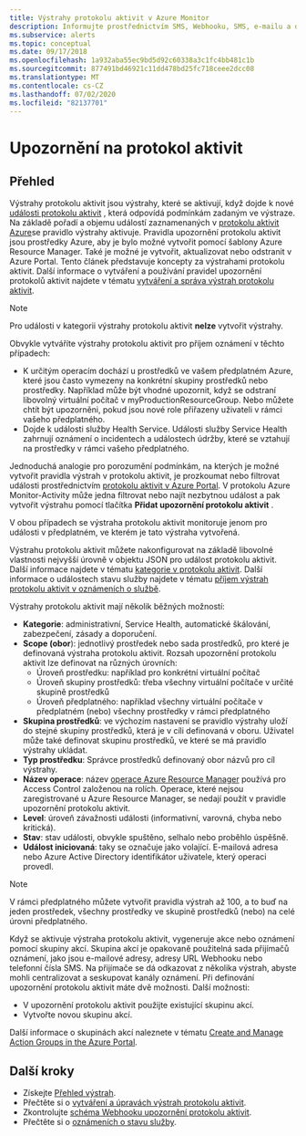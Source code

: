 ```yaml
---
title: Výstrahy protokolu aktivit v Azure Monitor
description: Informujte prostřednictvím SMS, Webhooku, SMS, e-mailu a dalších akcí, když dojde k určitým událostem v protokolu aktivit.
ms.subservice: alerts
ms.topic: conceptual
ms.date: 09/17/2018
ms.openlocfilehash: 1a932aba55ec9bd5d92c60338a3c1fc4bb481c1b
ms.sourcegitcommit: 877491bd46921c11dd478bd25fc718ceee2dcc08
ms.translationtype: MT
ms.contentlocale: cs-CZ
ms.lasthandoff: 07/02/2020
ms.locfileid: "82137701"
---
```

# <a name="alerts-on-activity-log"></a>Upozornění na protokol aktivit

## <a name="overview"></a>Přehled

Výstrahy protokolu aktivit jsou výstrahy, které se aktivují, když dojde k nové [události protokolu aktivit](activity-log-schema.md) , která odpovídá podmínkám zadaným ve výstraze. Na základě pořadí a objemu událostí zaznamenaných v [protokolu aktivit Azure](platform-logs-overview.md)se pravidlo výstrahy aktivuje. Pravidla upozornění protokolu aktivit jsou prostředky Azure, aby je bylo možné vytvořit pomocí šablony Azure Resource Manager. Také je možné je vytvořit, aktualizovat nebo odstranit v Azure Portal. Tento článek představuje koncepty za výstrahami protokolu aktivit. Další informace o vytváření a používání pravidel upozornění protokolů aktivit najdete v tématu [vytváření a správa výstrah protokolu aktivit](alerts-activity-log.md).

> [!NOTE]
> Pro události v kategorii výstrahy protokolu aktivit **nelze** vytvořit výstrahy.

Obvykle vytváříte výstrahy protokolu aktivit pro příjem oznámení v těchto případech:

* K určitým operacím dochází u prostředků ve vašem předplatném Azure, které jsou často vymezeny na konkrétní skupiny prostředků nebo prostředky. Například může být vhodné upozornit, když se odstraní libovolný virtuální počítač v myProductionResourceGroup. Nebo můžete chtít být upozorněni, pokud jsou nové role přiřazeny uživateli v rámci vašeho předplatného.
* Dojde k události služby Health Service. Události služby Service Health zahrnují oznámení o incidentech a událostech údržby, které se vztahují na prostředky v rámci vašeho předplatného.

Jednoduchá analogie pro porozumění podmínkám, na kterých je možné vytvořit pravidla výstrah v protokolu aktivit, je prozkoumat nebo filtrovat události prostřednictvím [protokolu aktivit v Azure Portal](activity-log-view.md#azure-portal). V protokolu Azure Monitor-Activity může jedna filtrovat nebo najít nezbytnou událost a pak vytvořit výstrahu pomocí tlačítka **Přidat upozornění protokolu aktivit** .

V obou případech se výstraha protokolu aktivit monitoruje jenom pro události v předplatném, ve kterém je tato výstraha vytvořená.

Výstrahu protokolu aktivit můžete nakonfigurovat na základě libovolné vlastnosti nejvyšší úrovně v objektu JSON pro událost protokolu aktivit. Další informace najdete v tématu [kategorie v protokolu aktivit](activity-log-view.md#categories-in-the-activity-log). Další informace o událostech stavu služby najdete v tématu [příjem výstrah protokolu aktivit v oznámeních o službě](alerts-activity-log-service-notifications.md). 

Výstrahy protokolu aktivit mají několik běžných možností:

- **Kategorie**: administrativní, Service Health, automatické škálování, zabezpečení, zásady a doporučení. 
- **Scope (obor**): jednotlivý prostředek nebo sada prostředků, pro které je definovaná výstraha protokolu aktivit. Rozsah upozornění protokolu aktivit lze definovat na různých úrovních:
    - Úroveň prostředku: například pro konkrétní virtuální počítač
    - Úroveň skupiny prostředků: třeba všechny virtuální počítače v určité skupině prostředků
    - Úroveň předplatného: například všechny virtuální počítače v předplatném (nebo) všechny prostředky v rámci předplatného
- **Skupina prostředků**: ve výchozím nastavení se pravidlo výstrahy uloží do stejné skupiny prostředků, která je v cíli definovaná v oboru. Uživatel může také definovat skupinu prostředků, ve které se má pravidlo výstrahy ukládat.
- **Typ prostředku**: Správce prostředků definovaný obor názvů pro cíl výstrahy.
- **Název operace**: název [operace Azure Resource Manager](../../role-based-access-control/resource-provider-operations.md) používá pro Access Control založenou na rolích. Operace, které nejsou zaregistrované u Azure Resource Manager, se nedají použít v pravidle upozornění protokolu aktivit.
- **Level**: úroveň závažnosti události (informativní, varovná, chyba nebo kritická).
- **Stav**: stav události, obvykle spuštěno, selhalo nebo proběhlo úspěšně.
- **Událost iniciovaná**: taky se označuje jako volající. E-mailová adresa nebo Azure Active Directory identifikátor uživatele, který operaci provedl.

> [!NOTE]
> V rámci předplatného můžete vytvořit pravidla výstrah až 100, a to buď na jeden prostředek, všechny prostředky ve skupině prostředků (nebo) na celé úrovni předplatného.

Když se aktivuje výstraha protokolu aktivit, vygeneruje akce nebo oznámení pomocí skupiny akcí. Skupina akcí je opakovaně použitelná sada přijímačů oznámení, jako jsou e-mailové adresy, adresy URL Webhooku nebo telefonní čísla SMS. Na přijímače se dá odkazovat z několika výstrah, abyste mohli centralizovat a seskupovat kanály oznámení. Při definování upozornění protokolu aktivit máte dvě možnosti. Další možnosti:

* V upozornění protokolu aktivit použijte existující skupinu akcí.
* Vytvořte novou skupinu akcí.

Další informace o skupinách akcí naleznete v tématu [Create and Manage Action Groups in the Azure Portal](action-groups.md).


## <a name="next-steps"></a>Další kroky

- Získejte [Přehled výstrah](alerts-overview.md).
- Přečtěte si o [vytváření a úpravách výstrah protokolu aktivit](alerts-activity-log.md).
- Zkontrolujte [schéma Webhooku upozornění protokolu aktivit](activity-log-alerts-webhook.md).
- Přečtěte si o [oznámeních o stavu služby](service-notifications.md).
